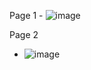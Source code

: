 Page 1 - 
![image](https://github.com/shrinath56/React-Projects/assets/46258187/6f4b9812-ae63-45fb-afc7-9a031f7ccddf)

Page 2 
- ![image](https://github.com/shrinath56/React-Projects/assets/46258187/e1f088f4-c680-4a9e-886d-5758f171675d)
